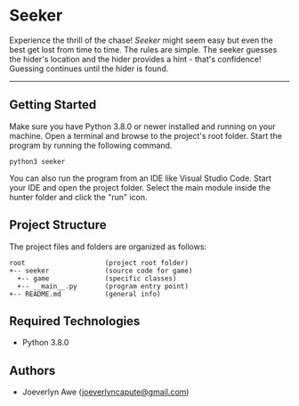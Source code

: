 # Seeker
Experience the thrill of the chase! <i>Seeker</i> might seem easy but even the best get lost 
from time to time. The rules are simple. The seeker guesses the hider's location and the hider 
provides a hint - that's confidence! Guessing continues until the hider is found.

---
## Getting Started
Make sure you have Python 3.8.0 or newer installed and running on your machine. Open a terminal and browse to the project's root folder. Start the program by running the following command.
```
python3 seeker 
```
You can also run the program from an IDE like Visual Studio Code. Start your IDE and open the project folder. Select the main module inside the hunter folder and click the "run" icon.

## Project Structure
The project files and folders are organized as follows:
```
root                    (project root folder)
+-- seeker              (source code for game)
  +-- game              (specific classes)
  +-- __main__.py       (program entry point)
+-- README.md           (general info)
```

## Required Technologies
* Python 3.8.0

## Authors
* Joeverlyn Awe (joeverlyncapute@gmail.com)
